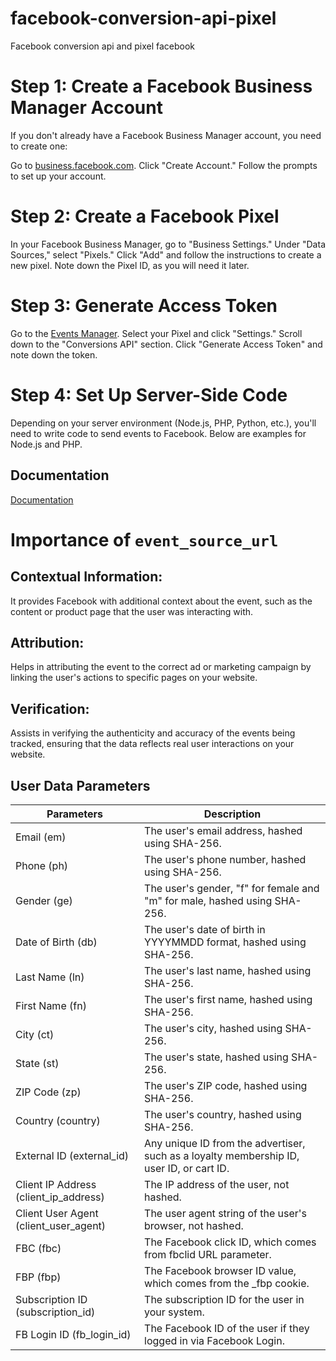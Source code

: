 # facebook-conversion-api-pixel
Facebook conversion api and pixel facebook


# Step 1: Create a Facebook Business Manager Account
If you don't already have a Facebook Business Manager account, you need to create one:

Go to [business.facebook.com](https://business.facebook.com).
Click "Create Account."
Follow the prompts to set up your account.

# Step 2: Create a Facebook Pixel
In your Facebook Business Manager, go to "Business Settings."
Under "Data Sources," select "Pixels."
Click "Add" and follow the instructions to create a new pixel.
Note down the Pixel ID, as you will need it later.

# Step 3: Generate Access Token
Go to the [Events Manager](https://www.facebook.com/events_manager2/list/pixel/).
Select your Pixel and click "Settings."
Scroll down to the "Conversions API" section.
Click "Generate Access Token" and note down the token.

# Step 4: Set Up Server-Side Code
Depending on your server environment (Node.js, PHP, Python, etc.), you'll need to write code to send events to Facebook. Below are examples for Node.js and PHP.

## Documentation

[Documentation](https://developers.facebook.com/docs/marketing-api/conversions-api/)

# Importance of `event_source_url`
## Contextual Information: 
It provides Facebook with additional context about the event, such as the content or product page that the user was interacting with.

## Attribution: 
Helps in attributing the event to the correct ad or marketing campaign by linking the user's actions to specific pages on your website.

## Verification: 
Assists in verifying the authenticity and accuracy of the events being tracked, ensuring that the data reflects real user interactions on your website.

## User Data Parameters

| Parameters | Description |
| ----------------- | ------------------------------------------------------------------ |
| Email (em) | The user's email address, hashed using SHA-256. |
| Phone (ph) | The user's phone number, hashed using SHA-256. |
| Gender (ge) | The user's gender, "f" for female and "m" for male, hashed using SHA-256. |
| Date of Birth (db) | The user's date of birth in YYYYMMDD format, hashed using SHA-256. |
| Last Name (ln) | The user's last name, hashed using SHA-256. |
| First Name (fn) | The user's first name, hashed using SHA-256. |
| City (ct) | The user's city, hashed using SHA-256. |
| State (st) | The user's state, hashed using SHA-256. |
| ZIP Code (zp) | The user's ZIP code, hashed using SHA-256. |
| Country (country) | The user's country, hashed using SHA-256. |
| External ID (external_id) | Any unique ID from the advertiser, such as a loyalty membership ID, user ID, or cart ID. |
| Client IP Address (client_ip_address) | The IP address of the user, not hashed. |
| Client User Agent (client_user_agent) | The user agent string of the user's browser, not hashed. |
| FBC (fbc) | The Facebook click ID, which comes from fbclid URL parameter. |
| FBP (fbp) | The Facebook browser ID value, which comes from the _fbp cookie. |
| Subscription ID (subscription_id) | The subscription ID for the user in your system.|
| FB Login ID (fb_login_id) | The Facebook ID of the user if they logged in via Facebook Login. |
